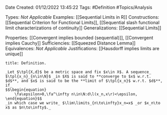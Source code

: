 <div class="topSpace"></div>

Date Created: 01/12/2022 13:45:22
Tags: #Definition #Topics/Analysis

Types: _Not Applicable_
Examples: [[Sequential Limits in R]]
Constructions: [[Sequential Criterion for Functional Limits]], [[Sequential slash functional limit characterizations of continuity]]
Generalizations: [[Sequential Limits]]

Properties: [[Convergent implies bounded (sequential)]], [[Convergent implies Cauchy]]
Sufficiencies: [[Squeezed Distance Lemma]]
Equivalences: _Not Applicable_
Justifications: [[Hausdorff implies limits are unique]]

``` ad-Definition
title: Definition.

_Let $\tpl{X,d}$ be a metric space and fix $x\in X$. A sequence_ $\tpl{x_n}_{n\in\N}$ _in $X$ is said to **converge to $x$ w.r.t. $d$**, and $x$ is said to be the **limit of $\tpl{x_n}$ w.r.t. $d$**, if_
$$\begin{equation}
    \fa\epsilon>0,\fa^\infty n\in\N:d\l(x_n,x\r)<\epsilon,
\end{equation}$$
_in which case we write_ $\lim\limits_{n\to\infty}x_n=x$ _or $x_n\to x$ as $n\to\infty$._

```
